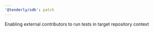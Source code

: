 ```yaml
---
'@tenderly/sdk': patch
---
```


Enabling external contributors to run tests in target repository context
